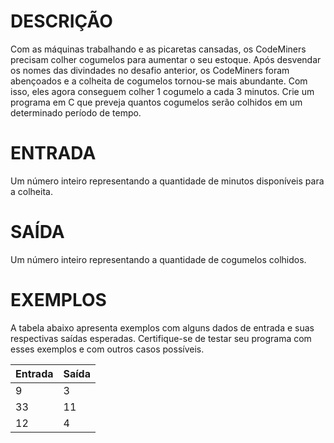 # DESCRIÇÃO
Com as máquinas trabalhando e as picaretas cansadas, os CodeMiners precisam colher cogumelos para aumentar o seu estoque. Após desvendar os nomes das divindades no desafio anterior, os CodeMiners foram abençoados e a colheita de cogumelos tornou-se mais abundante. Com isso, eles agora conseguem colher 1 cogumelo a cada 3 minutos. Crie um programa em C que preveja quantos cogumelos serão colhidos em um determinado período de tempo.

# ENTRADA
Um número inteiro representando a quantidade de minutos disponíveis para a colheita.

# SAÍDA
Um número inteiro representando a quantidade de cogumelos colhidos.

# EXEMPLOS
A tabela abaixo apresenta exemplos com alguns dados de entrada e suas respectivas saídas esperadas. Certifique-se de testar seu programa com esses exemplos e com outros casos possíveis.

| Entrada | Saída |
|------|-------|
| 9  | 3 |
| 33 | 11 |
| 12 | 4 |